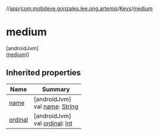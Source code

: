 //[app](../../../../index.md)/[com.mobdeve.gonzales.lee.ong.artemis](../../index.md)/[Keys](../index.md)/[medium](index.md)

# medium

[androidJvm]\
[medium](index.md)()

## Inherited properties

| Name | Summary |
|---|---|
| [name](name.md) | [androidJvm]<br>val [name](name.md): [String](https://kotlinlang.org/api/latest/jvm/stdlib/kotlin/-string/index.html) |
| [ordinal](ordinal.md) | [androidJvm]<br>val [ordinal](ordinal.md): [Int](https://kotlinlang.org/api/latest/jvm/stdlib/kotlin/-int/index.html) |
